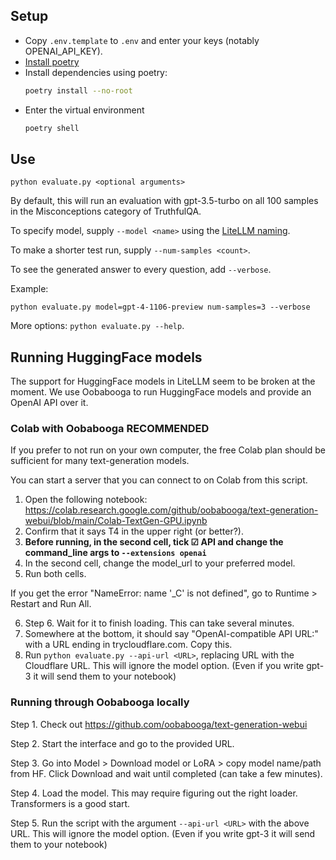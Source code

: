 ## Setup

* Copy `.env.template` to `.env` and enter your keys (notably OPENAI_API_KEY).
* [Install poetry](https://python-poetry.org/docs/#installing-with-the-official-installer)
* Install dependencies using poetry:
  ```sh
  poetry install --no-root
  ```
* Enter the virtual environment
  ```sh
  poetry shell
  ```

## Use

```
python evaluate.py <optional arguments>
```

By default, this will run an evaluation with gpt-3.5-turbo on all 100 samples in the Misconceptions category of TruthfulQA.

To specify model, supply `--model <name>` using the [LiteLLM naming](https://docs.litellm.ai/docs/providers).

To make a shorter test run, supply `--num-samples <count>`.

To see the generated answer to every question, add `--verbose`.

Example:

```
python evaluate.py model=gpt-4-1106-preview num-samples=3 --verbose
```

More options: `python evaluate.py --help`.

## Running HuggingFace models

The support for HuggingFace models in LiteLLM seem to be broken at the moment. We use Oobabooga to run HuggingFace models and provide an OpenAI API over it.

### Colab with Oobabooga **RECOMMENDED**

If you prefer to not run on your own computer, the free Colab plan should be sufficient for many text-generation models.

You can start a server that you can connect to on Colab from this script.

1. Open the following notebook: https://colab.research.google.com/github/oobabooga/text-generation-webui/blob/main/Colab-TextGen-GPU.ipynb
2. Confirm that it says T4 in the upper right (or better?).
3. **Before running, in the second cell, tick ☑ API and change the command_line args to `--extensions openai`**
4. In the second cell, change the model_url to your preferred model.
5. Run both cells.
  
  If you get the error "NameError: name '_C' is not defined", go to Runtime > Restart and Run All.

6. Step 6. Wait for it to finish loading. This can take several minutes.
7. Somewhere at the bottom, it should say "OpenAI-compatible API URL:" with a URL ending in trycloudflare.com. Copy this.
8. Run `python evaluate.py --api-url <URL>`, replacing URL with the Cloudflare URL. This will ignore the model option. (Even if you write gpt-3 it will send them to your notebook)

### Running through Oobabooga locally

Step 1. Check out https://github.com/oobabooga/text-generation-webui

Step 2. Start the interface and go to the provided URL.

Step 3. Go into Model > Download model or LoRA > copy model name/path from HF. Click Download and wait until completed (can take a few minutes).

Step 4. Load the model. This may require figuring out the right loader. Transformers is a good start.

Step 5. Run the script with the argument `--api-url <URL>` with the above URL. This will ignore the model option. (Even if you write gpt-3 it will send them to your notebook)
